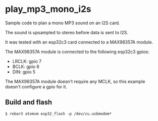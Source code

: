 play_mp3_mono_i2s
=====

Sample code to plan a mono MP3 sound on an I2S card.

The sound is upsampled to stereo before data is sent to I2S.

It was tested with an esp32c3 card connected to a MAX98357A module.

The MAX98357A module is connected to the following esp32c3 gpios:

- LRCLK: gpio 7
- BCLK: gpio 6
- DIN: gpio 5

The MAX98357A module doesn't require any MCLK, so this example doesn't
configure a gpio for it.

Build and flash
---------------

    $ rebar3 atomvm esp32_flash -p /dev/cu.usbmodem*
